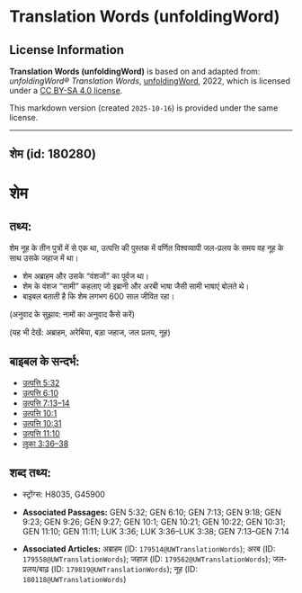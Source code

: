 # Translation Words (unfoldingWord)

## License Information

**Translation Words (unfoldingWord)** is based on and adapted from: _unfoldingWord® Translation Words_, [unfoldingWord](https://unfoldingword.org/utw), 2022, which is licensed under a [CC BY-SA 4.0 license](https://creativecommons.org/licenses/by-sa/4.0/legalcode.en).

This markdown version (created `2025-10-16`) is provided under the same license.



--------------------------------

## शेम (id: 180280)

शेम
===

तथ्य:
-----

शेम नूह के तीन पुत्रों में से एक था, उत्पत्ति की पुस्तक में वर्णित विश्वव्यापी जल\-प्रलय के समय वह नूह के साथ उसके जहाज में था।

* शेम अब्राहम और उसके “वंशजों” का पूर्वज था।
* शेम के वंशज “सामी” कहलाए जो इब्रानी और अरबी भाषा जैसी सामी भाषाएं बोलते थे।
* बाइबल बताती है कि शेम लगभग 600 साल जीवित रहा।

(अनुवाद के सुझाव: नामों का अनुवाद कैसे करें)

(यह भी देखें: अब्राहम, अरेबिया, बड़ा जहाज, जल प्रलय, नूह)

बाइबल के सन्दर्भ:
-----------------

* [उत्पत्ति 5:32](https://ref.ly/Gen5:32)
* [उत्पत्ति 6:10](https://ref.ly/Gen6:10)
* [उत्पत्ति 7:13–14](https://ref.ly/Gen7:13-Gen7:14)
* [उत्पत्ति 10:1](https://ref.ly/Gen10:1)
* [उत्पत्ति 10:31](https://ref.ly/Gen10:31)
* [उत्पत्ति 11:10](https://ref.ly/Gen11:10)
* [लूका 3:36–38](https://ref.ly/Luke3:36-Luke3:38)

शब्द तथ्य:
----------

* स्ट्रोंग्स: H8035, G45900

* **Associated Passages:** GEN 5:32; GEN 6:10; GEN 7:13; GEN 9:18; GEN 9:23; GEN 9:26; GEN 9:27; GEN 10:1; GEN 10:21; GEN 10:22; GEN 10:31; GEN 11:10; GEN 11:11; LUK 3:36; LUK 3:36–LUK 3:38; GEN 7:13–GEN 7:14
* **Associated Articles:** अब्राहम (ID: `179514@UWTranslationWords`); अरब (ID: `179558@UWTranslationWords`); जहाज़ (ID: `179562@UWTranslationWords`); जल-प्रलय/बाढ़ (ID: `179819@UWTranslationWords`); नूह (ID: `180118@UWTranslationWords`)

